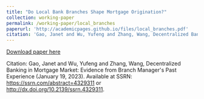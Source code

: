 ```yaml
---
title: "Do Local Bank Branches Shape Mortgage Origination?"
collection: working-paper
permalink: /working-paper/local_branches
paperurl: 'http://academicpages.github.io/files/local_branches.pdf'
citation: 'Gao, Janet and Wu, Yufeng and Zhang, Wang, Decentralized Banking in Mortgage Market: Evidence from Branch Manager's Past Experience (January 19, 2023). Available at SSRN: https://ssrn.com/abstract=4329311 or http://dx.doi.org/10.2139/ssrn.4329311'
---
```


[Download paper here](http://academicpages.github.io/files/local_branches.pdf)

Citation: Gao, Janet and Wu, Yufeng and Zhang, Wang, Decentralized Banking in Mortgage Market: Evidence from Branch Manager's Past Experience (January 19, 2023). Available at SSRN: https://ssrn.com/abstract=4329311 or http://dx.doi.org/10.2139/ssrn.4329311.
